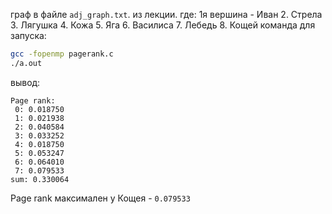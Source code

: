граф в файле `adj_graph.txt`. из лекции. где:
1я вершина - Иван
2. Стрела
3. Лягушка
4. Кожа
5. Яга
6. Василиса
7. Лебедь
8. Кощей
команда для запуска:
```sh
gcc -fopenmp pagerank.c 
./a.out
```
вывод:
```
Page rank:
 0: 0.018750 
 1: 0.021938 
 2: 0.040584 
 3: 0.033252 
 4: 0.018750 
 5: 0.053247
 6: 0.064010
 7: 0.079533
sum: 0.330064
```
Page rank максимален у Кощея - `0.079533`
